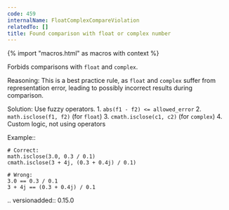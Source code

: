 ```yaml
---
code: 459
internalName: FloatComplexCompareViolation
relatedTo: []
title: Found comparison with float or complex number
---
```


{% import "macros.html" as macros with context %}

Forbids comparisons with `float` and `complex`.

Reasoning: This is a best practice rule, as `float` and `complex` suffer
from representation error, leading to possibly incorrect results during
comparison.

Solution: Use fuzzy operators. 1. `abs(f1 - f2) <= allowed_error` 2.
`math.isclose(f1, f2)` (for `float`) 3. `cmath.isclose(c1, c2)` (for
`complex`) 4. Custom logic, not using operators

Example::

    # Correct:
    math.isclose(3.0, 0.3 / 0.1)
    cmath.isclose(3 + 4j, (0.3 + 0.4j) / 0.1)
    
    # Wrong:
    3.0 == 0.3 / 0.1
    3 + 4j == (0.3 + 0.4j) / 0.1

.. versionadded:: 0.15.0